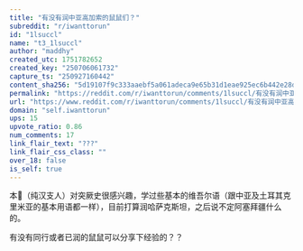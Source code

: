 ```yaml
---
title: "有没有润中亚高加索的鼠鼠们？"
subreddit: "r/iwanttorun"
id: "1lsuccl"
name: "t3_1lsuccl"
author: "maddhy"
created_utc: 1751782652
created_key: "250706061732"
capture_ts: "250927160442"
content_sha256: "5d19107f9c333aaebf5a061adeca9e65b31d1eae925ec6b442e28d522951ff3e"
permalink: "https://reddit.com/r/iwanttorun/comments/1lsuccl/有没有润中亚高加索的鼠鼠们/"
url: "https://www.reddit.com/r/iwanttorun/comments/1lsuccl/有没有润中亚高加索的鼠鼠们/"
domain: "self.iwanttorun"
ups: 15
upvote_ratio: 0.86
num_comments: 17
link_flair_text: "???"
link_flair_css_class: ""
over_18: false
is_self: true
---
```


本🐀（纯汉支人）对突厥史很感兴趣，学过些基本的维吾尔语（跟中亚及土耳其克里米亚的基本用语都一样），目前打算润哈萨克斯坦，之后说不定阿塞拜疆什么的。

有没有同行或者已润的鼠鼠可以分享下经验的？？
